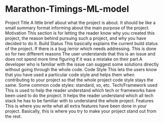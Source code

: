 # Marathon-Timings-ML-model
Project Title
A little brief about what the project is about. It should be like a small summary format informing about the main purpose of the project.
Motivation
This section is for letting the reader know why you created this project, the reason behind pursuing such a project, and why you have decided to do it.
Build Status
This basically explains the current build status of the project. If there is a bug /error which needs addressing. This is done so for two different reasons The user understands that this is an issue and does not spend more time figuring if it was a mistake on their part.A developer who is familiar with the issue can suggest some solutions directly without going through the whole code.
Code Style
This lets the users know that you have used a particular code style and helps them when contributing to your project so that the whole project code style stays the same. Some common code styles: standard, xo, etc.
Tech/Framework used
This is used to help the reader understand which tech or frameworks have been used to do the project. It helps the reader understand which all tech stack he has to be familiar with to understand the whole project.
Features
This is where you write what all extra features have been done in your project. Basically, this is where you try to make your project stand out from the rest.
